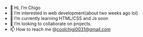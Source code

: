 - 👋 Hi, I’m Chigo
- 👀 I’m interested in web development(about two weeks ago lol)
- 🌱 I’m currently learning HTML/CSS and Js soon
- 💞️ I’m looking to collaborate on projects. 
- 📫 How to reach me @coolchigi0031@gmail.com

<!---
coolchigi/coolchigi is a ✨ special ✨ repository because its `README.md` (this file) appears on your GitHub profile.
You can click the Preview link to take a look at your changes.
--->
